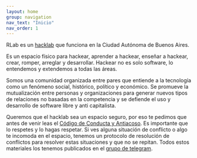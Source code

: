 ```yaml
---
layout: home
group: navigation
nav_text: "Inicio"
nav_order: 1
---
```


RLab es un [hacklab](https://endefensadelsl.org/hacklabs-y-hackerspaces.html)
que funciona en la Ciudad Autónoma de Buenos Aires.

Es un espacio físico para hackear, aprender a hackear, enseñar a hackear, crear,
romper, arreglar y desarrollar. Hackear no es solo software, lo entendemos y
extendemos a todas las áreas.

Somos una comunidad organizada entre pares que entiende a la tecnología como un
fenómeno social, histórico, político y económico. Se promueve la mutualización
entre personas y organizaciones para generar nuevos tipos de relaciones no
basadas en la competencia y se defiende el uso y desarrollo de software libre y
anti capitalista.

Queremos que el hacklab sea un espacio seguro, por eso te pedimos que antes de venir
leas el [Código de Conducta y Antiacoso](/codigos).
Es importante que lo respetes y lo hagas respetar. Si ves alguna situación de
conflicto o algo te incomoda en el espacio, tenemos un
protocolo de resolución de conflictos
para resolver estas situaciones y que no se repitan.
Todos estos materiales los tenemos publicados en el [grupo de telegram](/contacto/).

